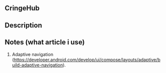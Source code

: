 ## CringeHub

## Description

## Notes (what article i use)
1. Adaptive navigation (https://developer.android.com/develop/ui/compose/layouts/adaptive/build-adaptive-navigation).
